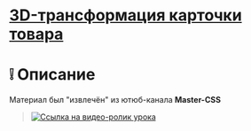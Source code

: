 # [3D-трансформация карточки товара](https://m2in.github.io/3d-transform/)
# :grey_exclamation: Описание
Материал был "извлечён" из ютюб-канала **Master-CSS**
> [![Ссылка на видео-ролик урока](http://img.youtube.com/vi/LtydgLVmnkg/0.jpg)](https://www.youtube.com/watch?v=LtydgLVmnkg&index=100&list=PLqa1iJytkeUmPZCa-5mAc4lq7Bxa0I6Fk&t=275s)


